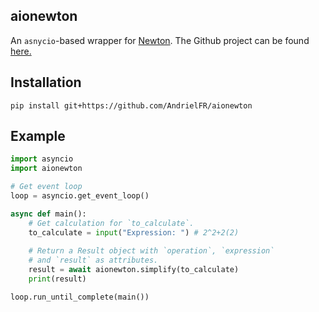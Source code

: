 ## aionewton

An `asnycio`-based  wrapper for [Newton](https://newton.now.sh).
The Github project can be found [here.](https://github.com/aunyks/newton-api)

## Installation
```
pip install git+https://github.com/AndrielFR/aionewton
```

## Example

```py
import asyncio
import aionewton

# Get event loop
loop = asyncio.get_event_loop()

async def main():
    # Get calculation for `to_calculate`.
    to_calculate = input("Expression: ") # 2^2+2(2)
    
    # Return a Result object with `operation`, `expression`
    # and `result` as attributes.
    result = await aionewton.simplify(to_calculate)
    print(result)

loop.run_until_complete(main())
```
